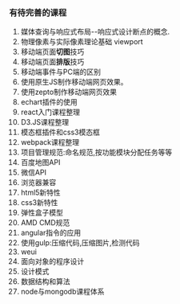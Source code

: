 ### 有待完善的课程
1. 媒体查询与响应式布局--响应式设计断点的概念.
2. 物理像素与实际像素理论基础 viewport
3. 移动端页面**切图**技巧
4. 移动端页面**排版**技巧
5. 移动端事件与PC端的区别
6. 使用原生JS制作移动端网页效果。
7. 使用zepto制作移动端网页效果
8. echart插件的使用
9. react入门课程整理
10. D3.JS课程整理
11. 模态框插件和css3模态框
12. webpack课程整理
13. 项目管理规范:命名规范,按功能模块分配任务等等
14. 百度地图API
15. 微信API
17. 浏览器兼容
18. html5新特性
19. css3新特性
20. 弹性盒子模型
21. AMD CMD规范
22. angular指令的应用
23. 使用gulp:压缩代码,压缩图片,检测代码
24. weui
25. 面向对象的程序设计
26. 设计模式
27. 数据结构和算法
28. node与mongodb课程体系
